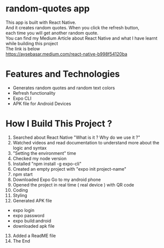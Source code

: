 # random-quotes app
This app is built with React Native. \
And it creates random quotes. When you click the refresh button, \
each time you will get another random quote. \
You can find my Medium Article about React Native
and what I have learnt while building this project \
The link is below \
https://aysebasar.medium.com/react-native-b998f54120ba

# Features and Technologies
- Generates random quotes and random text colors
- Refresh functionality
- Expo CLI
- APK file for Android Devices

# How I Build This Project ? 
1. Searched about React Native "What is it ? Why do we use it ?"
2. Watched videos and read documentation to understand more about the logic and syntax
3. "Setting the environment" time
4. Checked my node version
5. Installed "npm install -g expo-cli"
6. Created an empty project with "expo init project-name"
7. npm start
8. Downloaded Expo Go to my android phone
9. Opened the project in real time ( real device ) with QR code
10. Coding
11. Styling
12. Generated APK file
 - expo login
 - expo password
 - expo build:android
 - downloaded apk file
13. Added a ReadME file
14. The End
